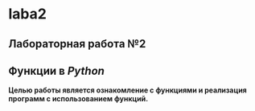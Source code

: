 # laba2
## Лабораторная работа №2 
## Функции в _Python_
**Целью работы является ознакомление с функциями и реализация программ с использованием функций.**
